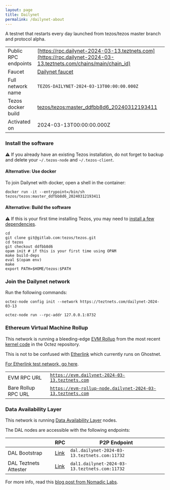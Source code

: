 ```yaml
---
layout: page
title: Dailynet
permalink: /dailynet-about
---
```


A testnet that restarts every day launched from tezos/tezos master branch and protocol alpha.

| | |
|-------|---------------------|
| Public RPC endpoints | [https://rpc.dailynet-2024-03-13.teztnets.com](https://rpc.dailynet-2024-03-13.teztnets.com/chains/main/chain_id)<br/> |
| Faucet | [Dailynet faucet](https://faucet.dailynet-2024-03-13.teztnets.com) |
| Full network name | `TEZOS-DAILYNET-2024-03-13T00:00:00.000Z` |
| Tezos docker build | [tezos/tezos:master_ddfbb8d6_20240312193411](https://hub.docker.com/r/tezos/tezos/tags?page=1&ordering=last_updated&name=master_ddfbb8d6_20240312193411) |
| Activated on | 2024-03-13T00:00:00.000Z |





### Install the software

⚠️  If you already have an existing Tezos installation, do not forget to backup and delete your `~/.tezos-node` and `~/.tezos-client`.



#### Alternative: Use docker

To join Dailynet with docker, open a shell in the container:

```
docker run -it --entrypoint=/bin/sh tezos/tezos:master_ddfbb8d6_20240312193411
```

#### Alternative: Build the software

⚠️  If this is your first time installing Tezos, you may need to [install a few dependencies](https://tezos.gitlab.io/introduction/howtoget.html#setting-up-the-development-environment-from-scratch).

```
cd
git clone git@gitlab.com:tezos/tezos.git
cd tezos
git checkout ddfbb8d6
opam init # if this is your first time using OPAM
make build-deps
eval $(opam env)
make
export PATH=$HOME/tezos:$PATH
```

### Join the Dailynet network

Run the following commands:

```
octez-node config init --network https://teztnets.com/dailynet-2024-03-13

octez-node run --rpc-addr 127.0.0.1:8732
```


### Ethereum Virtual Machine Rollup

This network is running a bleeding-edge [EVM Rollup](https://docs.etherlink.com/welcome/what-is-etherlink) from the most recent [kernel code](https://gitlab.com/tezos/tezos/-/tree/master/etherlink) in the Octez repository.

This is not to be confused with [Etherlink](https://docs.etherlink.com/get-started/connect-your-wallet-to-etherlink) which currently runs on Ghostnet.

[For Etherlink test network, go here](https://docs.etherlink.com/get-started/connect-your-wallet-to-etherlink).

| | |
|-------|---------------------|
| EVM RPC URL | [`https://evm.dailynet-2024-03-13.teztnets.com`](https://evm.dailynet-2024-03-13.teztnets.com) |
| Bare Rollup RPC URL | [`https://evm-rollup-node.dailynet-2024-03-13.teztnets.com`](https://evm-rollup-node.dailynet-2024-03-13.teztnets.com/global/block/head) |




### Data Availability Layer

This network is running [Data Availability Layer](https://tezos.gitlab.io/shell/dal.html) nodes.


The DAL nodes are accessible with the following endpoints:

| | RPC | P2P Endpoint |
|------------|---------|--------------|
| DAL Bootstrap | [Link](https://dal-bootstrap-rpc.dailynet-2024-03-13.teztnets.com/p2p/gossipsub/scores) | `dal.dailynet-2024-03-13.teztnets.com:11732` |
| DAL Teztnets Attester | [Link](https://dal-attester-rpc.dailynet-2024-03-13.teztnets.com/p2p/gossipsub/scores) | `dal1.dailynet-2024-03-13.teztnets.com:11732` |


For more info, read this [blog post from Nomadic Labs](https://research-development.nomadic-labs.com/data-availability-layer-tezos.html).



